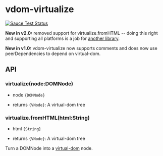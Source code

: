 # vdom-virtualize

[![Sauce Test Status](https://saucelabs.com/browser-matrix/vdom-virtualize.svg)](https://saucelabs.com/u/vdom-virtualize)

**New in v2.0:** removed support for virtualize.fromHTML -- doing this right and supporting all platforms is a job for [another library](https://github.com/TimBeyer/html-to-vdom).

**New in v1.0:** vdom-virtualize now supports comments and does now use peerDependencies to depend on virtual-dom.

## API

### virtualize(node:DOMNode)
 * node `{DOMNode}`

 * returns `{VNode}`: A virtual-dom tree

### virtualize.fromHTML(html:String)
 * html `{String}`

 * returns `{VNode}`: A virtual-dom tree

Turn a DOMNode into a [virtual-dom](https://github.com/Matt-Esch/virtual-dom) node.
